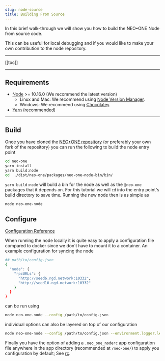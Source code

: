 ```yaml
---
slug: node-source
title: Building From Source
---
```


In this brief walk-through we will show you how to build the NEO•ONE Node from source code.

This can be useful for local debugging and if you would like to make your own contribution to the node repository.

---

[[toc]]

---

## Requirements

- [Node](https://nodejs.org) >= 10.16.0 (We recommend the latest version)
  - Linux and Mac: We recommend using [Node Version Manager](https://github.com/creationix/nvm).
  - Windows: We recommend using [Chocolatey](https://chocolatey.org/).
- [Yarn](https://yarnpkg.com/) (recommended)

---

## Build

Once you have cloned the [NEO•ONE repository](https://github.com/neo-one-suite/neo-one) (or preferably your own fork of the repository) you can run the following to build the node entry point

```bash
cd neo-one
yarn install
yarn build:node
cd  ./dist/neo-one/packages/neo-one-node-bin/bin/
```

`yarn build:node` will build a bin for the node as well as the `@neo-one` packages that it depends on. For this tutorial we will `cd` into the entry point's build directory to save time. Running the new node then is as simple as

```bash
node neo-one-node
```

## Configure

[Configuration Reference](/docs/node-configuration)

When running the node locally it is quite easy to apply a configuration file compared to docker since we don't have to mount it to a container. An example configuration for syncing the node

```bash
## path/to/config.json
{
  "node": {
    "rpcURLs": {
      "http://seed6.ngd.network:10332",
      "http://seed10.ngd.network:10332"
    }
  }
}
```

can be run using

```bash
node neo-one-node --config /path/to/config.json
```

individual options can also be layered on top of our configuration

```bash
node neo-one-node --config /path/to/config.json --environment.logger.level=trace
```

Finally you have the option of adding a `.neo_one_noderc` app configuration file anywhere in the app directory (recommended at `/neo-one/`) to apply you configuration by default; See [rc](https://github.com/dominictarr/rc#rc).
